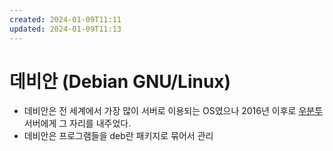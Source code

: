 ```yaml
---
created: 2024-01-09T11:11
updated: 2024-01-09T11:13
---
```

# 데비안 (Debian GNU/Linux)


- 데비안은 전 세계에서 가장 많이 서버로 이용되는 OS였으나 2016년 이후로 [우분투](https://namu.wiki/w/%EC%9A%B0%EB%B6%84%ED%88%AC "우분투")서버에게 그 자리를 내주었다.
- 데비안은 프로그램들을 deb란 패키지로 묶어서 관리